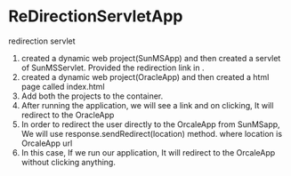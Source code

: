 # ReDirectionServletApp

redirection servlet
1. created a dynamic web project(SunMSApp) and then created a servlet of SunMSServlet. Provided the redirection link in <a></a>.
2. created a dynamic web project(OracleApp) and then created a html page called index.html
3. Add both the projects to the container. 
4. After running the application, we will see a link and on clicking, It will redirect to the OracleApp
5. In order to redirect the user directly to the OrcaleApp from SunMSapp, We will use response.sendRedirect(location) method. where location is OrcaleApp url
6. In this case, If we run our application, It will redirect to the OrcaleApp without clicking anything.

